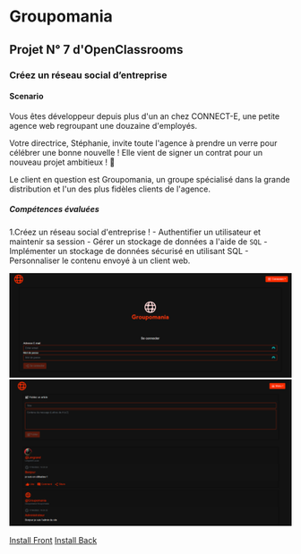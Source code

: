 # Groupomania #
## Projet N° 7 d'OpenClassrooms ##

### Créez un réseau social d’entreprise ###

#### Scenario ####

Vous êtes développeur depuis plus d'un an chez CONNECT-E, une petite agence web regroupant une douzaine d'employés.

Votre directrice, Stéphanie, invite toute l'agence à prendre un verre pour célébrer une bonne nouvelle ! Elle vient de signer un contrat pour un nouveau projet ambitieux ! 🥂

Le client en question est Groupomania, un groupe spécialisé dans la grande distribution et l'un des plus fidèles clients de l'agence.

##### Compétences évaluées #####

 1.Créez un réseau social d'entreprise !
    - Authentifier un utilisateur et maintenir sa session
        - Gérer un stockage de données a l'aide de `SQL`
            -Implémenter un stockage de données sécurisé en utilisant SQL
                - Personnaliser le contenu envoyé à un client web.

![screenshot](GroupomaniaLogin.png)
![screenshot](GroupomaniaFeed.png)

[Install Front](frontend/README.MD)
[Install Back](backend/README.MD)